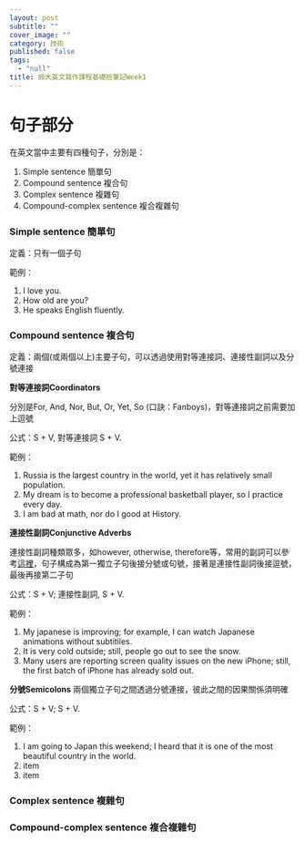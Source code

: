 ```yaml
---
layout: post
subtitle: ""
cover_image: ""
category: 技術
published: false
tags: 
  - "null"
title: 師大英文寫作課程基礎班筆記Week1
---
```



# 句子部分

在英文當中主要有四種句子，分別是：
1. Simple sentence 簡單句
2. Compound sentence 複合句
3. Complex sentence 複雜句
4. Compound-complex sentence 複合複雜句

### Simple sentence 簡單句
定義：只有一個子句

範例：
1. I love you.
2. How old are you?
3. He speaks English fluently.

### Compound sentence 複合句

定義：兩個(或兩個以上)主要子句，可以透過使用對等連接詞、連接性副詞以及分號連接

**對等連接詞Coordinators**

分別是For, And, Nor, But, Or, Yet, So (口訣：Fanboys)，對等連接詞之前需要加上逗號

公式：S + V, 對等連接詞 S + V.

範例：
1. Russia is the largest country in the world, yet it has relatively small population.
2. My dream is to become a professional basketball player, so I practice every day.
3. I am bad at math, nor do I good at History.

**連接性副詞Conjunctive Adverbs**

連接性副詞種類眾多，如however, otherwise, therefore等，常用的副詞可以參考[這裡](http://www.taiwantestcentral.com/Grammar/Title.aspx?ID=119)，句子構成為第一獨立子句後接分號或句號，接著是連接性副詞後接逗號，最後再接第二子句

公式：S + V; 連接性副詞, S + V.

範例：
1. My japanese is improving; for example, I can watch Japanese animations without subtitiles.
2. It is very cold outside; still, people go out to see the snow.
3. Many users are reporting screen quality issues on the new iPhone; still, the first batch of iPhone has already sold out.



**分號Semicolons**
兩個獨立子句之間透過分號連接，彼此之間的因果關係須明確

公式：S + V; S + V.

範例：
1. I am going to Japan this weekend; I heard that it is one of the most beautiful country in the world.
2. item
3. item




### Complex sentence 複雜句
### Compound-complex sentence 複合複雜句

